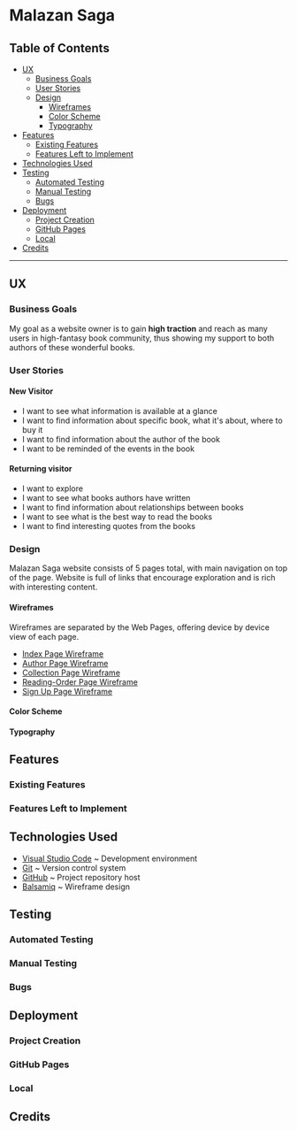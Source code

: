 # Malazan Saga

## Table of Contents
* [UX](#ux)
    * [Business Goals](#business-goals)
    * [User Stories](#user-stories)
    * [Design](#design)
        * [Wireframes](#wireframes)
        * [Color Scheme](#color-scheme)
        * [Typography](#typography)
* [Features](#features)
    * [Existing Features](#existing-features)
    * [Features Left to Implement](#features-left-to-implement)
* [Technologies Used](#technologies-used)
* [Testing](#testing)
    * [Automated Testing](#automated-testing)
    * [Manual Testing](#manual-testing)
    * [Bugs](#bugs)
* [Deployment](#deployment)
    * [Project Creation](#project-creation)
    * [GitHub Pages](#github-pages)
    * [Local](#local)
* [Credits](#credits)

---
## UX

### Business Goals
My goal as a website owner is to gain **high traction** and reach as many users in high-fantasy book community, thus showing my support to both authors of these wonderful books. 

### User Stories
#### New Visitor
* I want to see what information is available at a glance
* I want to find information about specific book, what it's about, where to buy it
* I want to find information about the author of the book
* I want to be reminded of the events in the book
#### Returning visitor
* I want to explore
* I want to see what books authors have written 
* I want to find information about relationships between books
* I want to see what is the best way to read the books
* I want to find interesting quotes from the books

### Design
Malazan Saga website consists of 5 pages total, with main navigation on top of the page. Website is full of links that encourage exploration and is rich with interesting content.
#### Wireframes
Wireframes are separated by the Web Pages, offering device by device view of each page.
* [Index Page Wireframe](./docs/wireframes/index-wireframe.pdf)
* [Author Page Wireframe](./docs/wireframes/author-wireframe.pdf)
* [Collection Page Wireframe](./docs/wireframes/collections-wireframe.pdf)
* [Reading-Order Page Wireframe](./docs/wireframes/reading-order-wireframe.pdf)
* [Sign Up Page Wireframe](./docs/wireframes/signup-wireframe.pdf)
#### Color Scheme
#### Typography

## Features
### Existing Features
### Features Left to Implement

## Technologies Used
* [Visual Studio Code](https://code.visualstudio.com/) ~ Development environment
* [Git](https://git-scm.com/) ~ Version control system
* [GitHub](https://github.com/) ~ Project repository host
* [Balsamiq](https://balsamiq.com/) ~ Wireframe design

## Testing
### Automated Testing
### Manual Testing
### Bugs

## Deployment
### Project Creation
### GitHub Pages
### Local

## Credits




